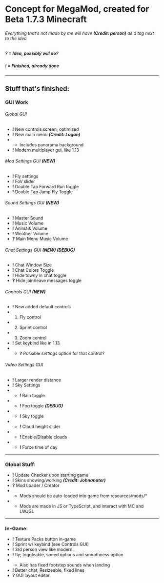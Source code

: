 # Concept for MegaMod, created for Beta 1.7.3 Minecraft
###### Everything that's not made by me will have ***(Credit: person)*** as a tag next to the idea
##### ? = _Idea, possibly will do?_
##### ! = _Finished, already done_
___

## Stuff that's finished:
### GUI Work
###### Global GUI
* **!** New controls screen, optimized
* **!** New main menu ***(Credit: Logan)***
* * Includes panorama background
* **!** Modern multiplayer gui, like 1.13
###### Mod Settings GUI ***(NEW)***
* **!** Fly settings
* **!** FoV slider
* **!** Double Tap Forward Run toggle
* **!** Double Tap Jump Fly Toggle
###### Sound Settings GUI ***(NEW)***
* **!** Master Sound
* **!** Music Volume
* **!** Animals Volume
* **!** Weather Volume
* **?** Main Menu Music Volume
###### Chat Settings GUI ***(NEW) (DEBUG)***
* **!** Chat Window Size
* **!** Chat Colors Toggle
* **!** Hide towny in chat toggle
* **?** Hide join/leave messages toggle
###### Controls GUI ***(NEW)***
* **!** New added default controls
* 1. Fly control
* 2. Sprint control
* 3. Zoom control
* **!** Set keybind like in 1.13
* * **?** Possible *settings* option for that control?
###### Video Settings GUI
* **!** Larger render distance
* **!** Sky Settings
* * **!** Rain toggle
* * **!** Fog toggle ***(DEBUG)***
* * **!** Sky toggle
* * **!** Cloud height slider
* * **!** Enable/Disable clouds
* * **!** Force time of day

___

### Global Stuff:
* **!** Update Checker upon starting game
* **!** Skins showing/working ***(Credit: Johnanater)***
* **?** Mod Loader / Creator
* * Mods should be auto-loaded into game from resources/mods/*
* * Mods are made in JS or TypeScript, and interact with MC and LWJGL

___

### In-Game:
* **!** Texture Packs button in-game
* **!** Sprint w/ keybind (see Controls GUI)
* **!** 3rd person view like modern
* **!** fly; toggleable, speed options and smoothness option
* * Also has fixed footstep sounds when landing
* **!** Better chat; Resizeable, fixed lines
* **?** GUI layout editor
